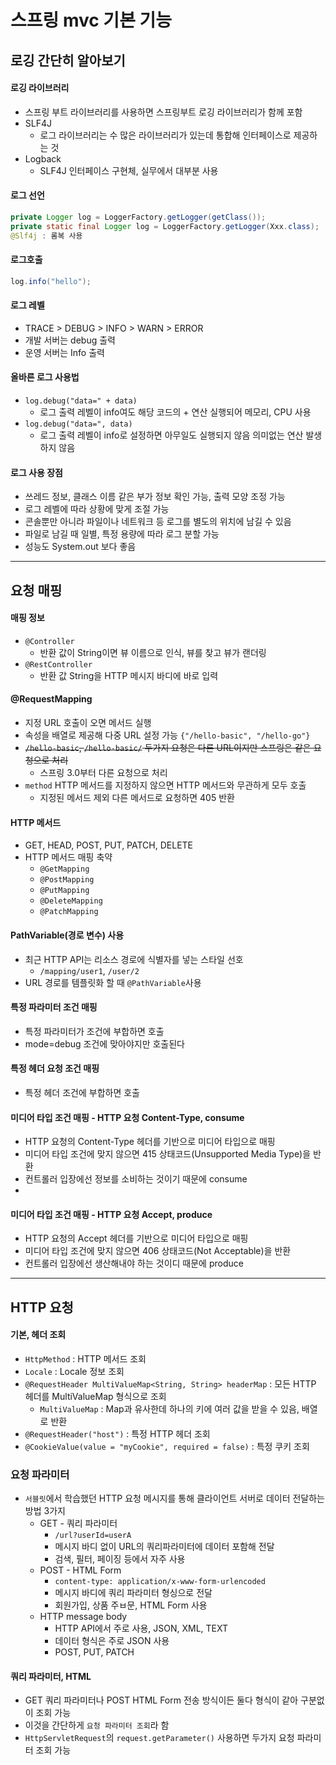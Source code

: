 # 스프링 mvc 기본 기능

## 로깅 간단히 알아보기
#### 로깅 라이브러리
- 스프링 부트 라이브러리를 사용하면 스프링부트 로깅 라이브러리가 함께 포함
- SLF4J
  - 로그 라이브러리는 수 많은 라이브러리가 있는데 통합해 인터페이스로 제공하는 것 
- Logback
  - SLF4J 인터페이스 구현체, 실무에서 대부분 사용 
#### 로그 선언
```java
private Logger log = LoggerFactory.getLogger(getClass());
private static final Logger log = LoggerFactory.getLogger(Xxx.class);
@Slf4j : 롬복 사용
```
#### 로그호출
```java
log.info("hello");
```

#### 로그 레벨
- TRACE > DEBUG > INFO > WARN > ERROR
- 개발 서버는 debug 출력
- 운영 서버는 Info 출력

#### 올바른 로그 사용법
- `log.debug("data=" + data)`
  - 로그 출력 레벨이 info여도 해당 코드의 + 연산 실행되어 메모리, CPU 사용
- `log.debug("data=", data)`
  - 로그 출력 레벨이 info로 설정하면 아무일도 실행되지 않음 의미없는 연산 발생하지 않음

#### 로그 사용 장점
- 쓰레드 정보, 클래스 이름 같은 부가 정보 확인 가능, 출력 모양 조정 가능
- 로그 레벨에 따라 상황에 맞게 조절 가능
- 콘솔뿐만 아니라 파일이나 네트워크 등 로그를 별도의 위치에 남길 수 있음
- 파일로 남길 때 일별, 특정 용량에 따라 로그 분할 가능
- 성능도 System.out 보다 좋음

---

## 요청 매핑

#### 매핑 정보
- `@Controller`
  - 반환 값이 String이면 뷰 이름으로 인식, 뷰를 찾고 뷰가 랜더링
- `@RestController`
  - 반환 값 String을 HTTP 메시지 바디에 바로 입력

#### @RequestMapping
- 지정 URL 호출이 오면 메서드 실행
- 속성을 배열로 제공해 다중 URL 설정 가능 `{"/hello-basic", "/hello-go"}`
- ~~`/hello-basic`, `/hello-basic/` 두가지 요청은 다른 URL이지만 스프링은 같은 요청으로 처리~~ 
  - 스프링 3.0부터 다른 요청으로 처리
- `method` HTTP 메서드를 지정하지 않으면 HTTP 메서드와 무관하게 모두 호출
  - 지정된 메서드 제외 다른 메서드로 요청하면 405 반환

#### HTTP 메서드
- GET, HEAD, POST, PUT, PATCH, DELETE
- HTTP 메서드 매핑 축약
  - `@GetMapping`
  - `@PostMapping`
  - `@PutMapping`
  - `@DeleteMapping`
  - `@PatchMapping`

#### PathVariable(경로 변수) 사용
- 최근 HTTP API는 리소스 경로에 식별자를 넣는 스타일 선호 
  - `/mapping/user1`, `/user/2`
- URL 경로를 템플릿화 할 때 `@PathVariable`사용

#### 특정 파라미터 조건 매핑
- 특정 파라미터가 조건에 부합하면 호출
- mode=debug 조건에 맞아야지만 호출된다

#### 특정 헤더 요청 조건 매핑
- 특정 헤더 조건에 부합하면 호출

#### 미디어 타입 조건 매핑 - HTTP 요청 Content-Type, consume
- HTTP 요청의 Content-Type 헤더를 기반으로 미디어 타입으로 매핑
- 미디어 타입 조건에 맞지 않으면 415 상태코드(Unsupported Media Type)을 반환
- 컨트롤러 입장에선 정보를 소비하는 것이기 때문에 consume
- 
#### 미디어 타입 조건 매핑 - HTTP 요청 Accept, produce
- HTTP 요청의 Accept 헤더를 기반으로 미디어 타입으로 매핑
- 미디어 타입 조건에 맞지 않으면 406 상태코드(Not Acceptable)을 반환
- 컨트롤러 입장에선 생산해내야 하는 것이디 때문에 produce

---

## HTTP 요청

#### 기본, 헤더 조회
- `HttpMethod` : HTTP 메서드 조회
- `Locale` : Locale 정보 조회
- `@RequestHeader MultiValueMap<String, String> headerMap` : 모든 HTTP 헤더를 MultiValueMap 형식으로 조회
  - `MultiValueMap` : Map과 유사한데 하나의 키에 여러 값을 받을 수 있음, 배열로 반환
- `@RequestHeader("host")` : 특정 HTTP 헤더 조회
- `@CookieValue(value = "myCookie", required = false)` : 특정 쿠키 조회

### 요청 파라미터
- `서블릿`에서 학습했던 HTTP 요청 메시지를 통해 클라이언트 서버로 데이터 전달하는 방법 3가지
  - GET - 쿼리 파라미터
    - `/url?userId=userA`
    - 메시지 바디 없이 URL의 쿼리파라미터에 데이터 포함해 전달
    - 검색, 필터, 페이징 등에서 자주 사용
  - POST - HTML Form
    - `content-type: application/x-www-form-urlencoded`
    - 메시지 바디에 쿼리 파라미터 형싱으로 전달
    - 회원가입, 상품 주ㅂ문, HTML Form 사용
  - HTTP message body
    - HTTP API에서 주로 사용, JSON, XML, TEXT
    - 데이터 형식은 주로 JSON 사용
    - POST, PUT, PATCH
  
#### 쿼리 파라미터, HTML
- GET 쿼리 파라미터나 POST HTML Form 전송 방식이든 둘다 형식이 같아 구분없이 조회 가능
- 이것을 간단하게 `요청 파라미터 조회`라 함
- `HttpServletRequest`의 `request.getParameter()` 사용하면 두가지 요청 파라미터 조회 가능